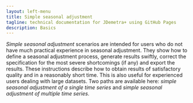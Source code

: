 ```yaml
---
layout: left-menu
title: Simple seasonal adjustment
tagline: technical documentation for JDemetra+ using GitHub Pages
description: Basics
---
```


*Simple seasonal adjustment* scenarios are intended for users who do not
have much practical experience in seasonal adjustment. They show how to
define a seasonal adjustment process, generate results swiftly, correct
the specification for the most severe shortcomings (if any) and export
the results. These instructions describe how to obtain results of
satisfactory quality and in a reasonably short time. This is also useful
for experienced users dealing with large datasets. Two paths are
available here: *simple seasonal adjustment of a single time series* and
*simple seasonal adjustment of multiple time series*.
